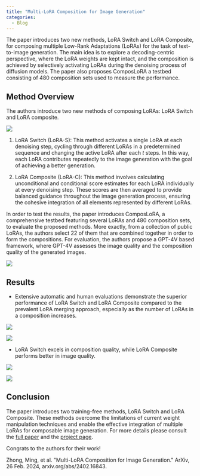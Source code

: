 ```yaml
---
title: "Multi-LoRA Composition for Image Generation"
categories:
  - Blog
---
```

The paper introduces two new methods, LoRA Switch and LoRA Composite, for composing multiple Low-Rank Adaptations (LoRAs) for the task of text-to-image generation. The main idea is to explore a decoding-centric perspective, where the LoRA weights are kept intact, and the composition is achieved by selectively activating LoRAs during the denoising process of diffusion models. The paper also proposes ComposLoRA a testbed consisting of 480 composition sets used to measure the performance.

## Method Overview

The authors introduce two new methods of composing LoRAs: LoRA Switch and LoRA composite.

![](https://media.licdn.com/dms/image/D5612AQH-h9dv9ZCOeA/article-inline_image-shrink_1000_1488/0/1709854314823?e=1716422400&v=beta&t=KqC27BpVuLTWBFIdrhLAMxrzE2ra2n20P15ddkrWwGI)

1. LoRA Switch (LoRA-S): This method activates a single LoRA at each denoising step, cycling through different LoRAs in a predetermined sequence and changing the active LoRA after each _t_ steps. In this way, each LoRA contributes repeatedly to the image generation with the goal of achieving a better generation.

2. LoRA Composite (LoRA-C): This method involves calculating unconditional and conditional score estimates for each LoRA individually at every denoising step. These scores are then averaged to provide balanced guidance throughout the image generation process, ensuring the cohesive integration of all elements represented by different LoRAs.

In order to test the results, the paper introduces ComposLoRA, a comprehensive testbed featuring several LoRAs and 480 composition sets, to evaluate the proposed methods. More exactly, from a collection of public LoRAs, the authors select 22 of them that are combined together in order to form the compositions. For evaluation, the authors propose a GPT-4V based framework, where GPT-4V assesses the image quality and the composition quality of the generated images.

![](https://media.licdn.com/dms/image/D5612AQGQdxGMF0IlLw/article-inline_image-shrink_400_744/0/1709854315054?e=1716422400&v=beta&t=MfiXQC_oCXUpxbewwNhadYRhRQ-zEowOrk_jbgXpNlc)
## Results

- Extensive automatic and human evaluations demonstrate the superior performance of LoRA Switch and LoRA Composite compared to the prevalent LoRA merging approach, especially as the number of LoRAs in a composition increases.

![](https://media.licdn.com/dms/image/D5612AQHgjRMEcSspfQ/article-inline_image-shrink_1000_1488/0/1709854314886?e=1716422400&v=beta&t=BQSaWUan65bEg3HtE8xetrpK3FPtGOBvCLetuIZpohk)

![](https://media.licdn.com/dms/image/D5612AQFLn277iea47A/article-inline_image-shrink_400_744/0/1709854314861?e=1716422400&v=beta&t=0jeTHcNZw5npJtZALSI7yQ1iozCeJuqYgFnm607Yaj8)

- LoRA Switch excels in composition quality, while LoRA Composite performs better in image quality.

![](https://media.licdn.com/dms/image/D5612AQFFTZhOV6tD1w/article-inline_image-shrink_1000_1488/0/1709854485384?e=1716422400&v=beta&t=5dGbJg8UiJ52LmuyenFBsfZLJnnz94wlkTH8iopDDFg)

![](https://media.licdn.com/dms/image/D5612AQFaO6CWCuttOA/article-inline_image-shrink_1000_1488/0/1709854522235?e=1716422400&v=beta&t=GF6szMU6e1c_DS6m53zY7VUnTGhRhGAkS8EHiHE9kVI)

## Conclusion

The paper introduces two training-free methods, LoRA Switch and LoRA Composite. These methods overcome the limitations of current weight manipulation techniques and enable the effective integration of multiple LoRAs for composable image generation. For more details please consult the [full paper](https://huggingface.co/papers/2402.16843) and the [project page](https://maszhongming.github.io/Multi-LoRA-Composition).

Congrats to the authors for their work!

Zhong, Ming, et al. "Multi-LoRA Composition for Image Generation." ArXiv, 26 Feb. 2024, arxiv.org/abs/2402.16843.
